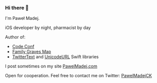 ### Hi there 👋

I'm Paweł Madej.

iOS developer by night, pharmacist by day

Author of:
* [Code Conf](http://bit.ly/codeconfapp)
* [Family Graves Map](http://bit.ly/fgmapp)
* [TwitterText](https://github.com/nysander/twitter-text) and [UnicodeURL](https://github.com/nysander/UnicodeURL) Swift libraries

I post sometimes on my site [PawelMadej.com](https://pawelmadej.com)

Open for cooperation. Feel free to contact me on Twitter: [PawelMadejCK](https://twitter.com/PawelMadejCK)
<!--
**nysander/nysander** is a ✨ _special_ ✨ repository because its `README.md` (this file) appears on your GitHub profile.

Here are some ideas to get you started:

- 🔭 I’m currently working on ...
- 🌱 I’m currently learning ...
- 👯 I’m looking to collaborate on ...
- 🤔 I’m looking for help with ...
- 💬 Ask me about ...
- 📫 How to reach me: ...
- 😄 Pronouns: ...
- ⚡ Fun fact: ...
-->
